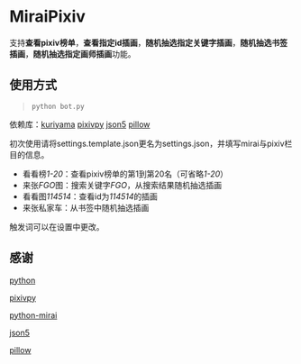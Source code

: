 MiraiPixiv
=====

支持**查看pixiv榜单**，**查看指定id插画**，**随机抽选指定关键字插画**，**随机抽选书签插画**，**随机抽选指定画师插画**功能。

## 使用方式

>`python bot.py`

依赖库：[kuriyama](https://github.com/NatriumLab/python-mirai) [pixivpy](https://github.com/upbit/pixivpy) [json5](https://github.com/json5/json5) [pillow](https://github.com/python-pillow/Pillow)

初次使用请将settings.template.json更名为settings.json，并填写mirai与pixiv栏目的信息。

- 看看榜*1-20*：查看pixiv榜单的第1到第20名（可省略*1-20*）
- 来张*FGO*图：搜索关键字*FGO*，从搜索结果随机抽选插画
- 看看图*114514*：查看id为*114514*的插画
- 来张私家车：从书签中随机抽选插画

触发词可以在设置中更改。

## 感谢

[python](https://www.python.org/)

[pixivpy](https://github.com/upbit/pixivpy)

[python-mirai](https://github.com/NatriumLab/python-mirai)

[json5](https://github.com/json5/json5)

[pillow](https://github.com/python-pillow/Pillow)